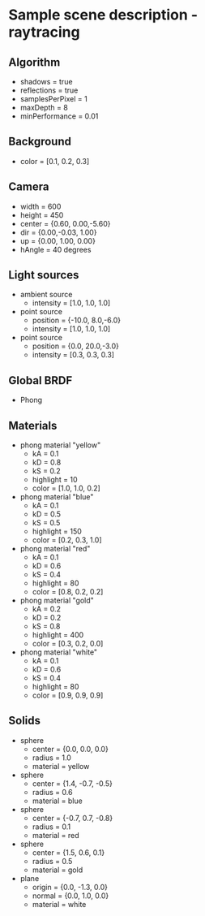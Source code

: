 # Sample scene description - raytracing

## Algorithm
* shadows = true
* reflections = true
* samplesPerPixel = 1
* maxDepth = 8
* minPerformance = 0.01

## Background
* color = [0.1, 0.2, 0.3]

## Camera
* width  = 600
* height = 450
* center = {0.60, 0.00,-5.60}
* dir    = {0.00,-0.03, 1.00}
* up     = {0.00, 1.00, 0.00}
* hAngle = 40 degrees

## Light sources
* ambient source
  * intensity = [1.0, 1.0, 1.0]
* point source
  * position  = {-10.0, 8.0,-6.0}
  * intensity = [1.0, 1.0, 1.0]
* point source
  * position  = {0.0, 20.0,-3.0}
  * intensity = [0.3,  0.3, 0.3]

## Global BRDF
* Phong

## Materials
* phong material "yellow"
  * kA = 0.1
  * kD = 0.8
  * kS = 0.2
  * highlight = 10
  * color = [1.0, 1.0, 0.2]
* phong material "blue"
  * kA = 0.1
  * kD = 0.5
  * kS = 0.5
  * highlight = 150
  * color = [0.2, 0.3, 1.0]
* phong material "red"
  * kA = 0.1
  * kD = 0.6
  * kS = 0.4
  * highlight = 80
  * color = [0.8, 0.2, 0.2]
* phong material "gold"
  * kA = 0.2
  * kD = 0.2
  * kS = 0.8
  * highlight = 400
  * color = [0.3, 0.2, 0.0]
* phong material "white"
  * kA = 0.1
  * kD = 0.6
  * kS = 0.4
  * highlight = 80
  * color = [0.9, 0.9, 0.9]

## Solids
* sphere
  * center = {0.0, 0.0, 0.0}
  * radius = 1.0
  * material = yellow
* sphere
  * center = {1.4, -0.7, -0.5}
  * radius = 0.6
  * material = blue
* sphere
  * center = {-0.7, 0.7, -0.8}
  * radius = 0.1
  * material = red
* sphere
  * center = {1.5, 0.6, 0.1}
  * radius = 0.5
  * material = gold
* plane
  * origin = {0.0, -1.3, 0.0}
  * normal = {0.0, 1.0, 0.0}
  * material = white
